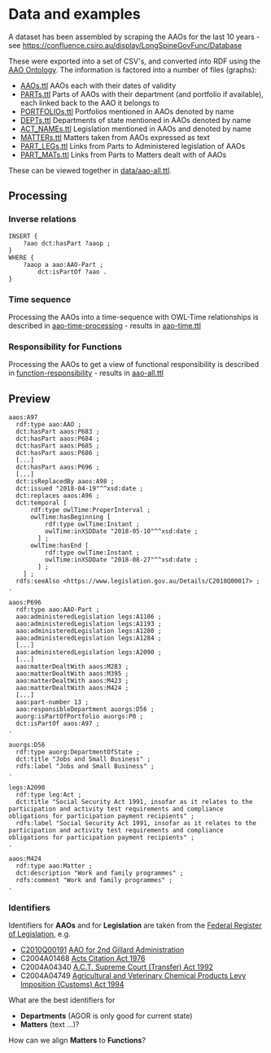 # Data and examples
A dataset has been assembled by scraping the AAOs for the last 10 years - see https://confluence.csiro.au/display/LongSpineGovFunc/Database

These were exported into a set of CSV's, and converted into RDF using the [AAO Ontology](README.md).
The information is factored into a number of files (graphs):

- [AAOs.ttl](data/AAOs.ttl) AAOs each with their dates of validity
- [PARTs.ttl](data/PARTs.ttl) Parts of AAOs with their department (and portfolio if available), each linked back to the AAO it belongs to
- [PORTFOLIOs.ttl](data/PORTFOLIOs.ttl) Portfolios mentioned in AAOs denoted by name
- [DEPTs.ttl](data/DEPTs.ttl) Departments of state mentioned in AAOs denoted by name
- [ACT_NAMEs.ttl](data/ACT_NAMEs.ttl) Legislation mentioned in AAOs and denoted by name
- [MATTERs.ttl](data/MATTERs.ttl) Matters taken from AAOs expressed as text
- [PART_LEGs.ttl](data/PART_LEGs.ttl) Links from Parts to Administered legislation of AAOs
- [PART_MATs.ttl](data/PART_MATs.ttl) Links from Parts to Matters dealt with of AAOs

These can be viewed together in [data/aao-all.ttl](data/aao-all.ttl).

## Processing
### Inverse relations
```
INSERT {
	?aao dct:hasPart ?aaop ;
}
WHERE {
	?aaop a aao:AAO-Part ;
		dct:isPartOf ?aao .
}
```
### Time sequence
Processing the AAOs into a time-sequence with OWL-Time relationships is described in [aao-time-processing](aao-time-processing.md) - results in [aao-time.ttl](data/aao-time.ttl)

### Responsibility for Functions
Processing the AAOs to get a view of functional responsibility is described in [function-responsibility](function-responsibility.md) - results in [aao-all.ttl](data/aao-all.ttl)

## Preview

```
aaos:A97
  rdf:type aao:AAO ;
  dct:hasPart aaos:P683 ;
  dct:hasPart aaos:P684 ;
  dct:hasPart aaos:P685 ;
  dct:hasPart aaos:P686 ;
  [...]
  dct:hasPart aaos:P696 ;
  [...]
  dct:isReplacedBy aaos:A98 ;
  dct:issued "2018-04-19"^^xsd:date ;
  dct:replaces aaos:A96 ;
  dct:temporal [
      rdf:type owlTime:ProperInterval ;
      owlTime:hasBeginning [
          rdf:type owlTime:Instant ;
          owlTime:inXSDDate "2018-05-10"^^xsd:date ;
        ] ;
      owlTime:hasEnd [
          rdf:type owlTime:Instant ;
          owlTime:inXSDDate "2018-08-27"^^xsd:date ;
        ] ;
    ] ;
  rdfs:seeAlso <https://www.legislation.gov.au/Details/C2018Q00017> ;
.

aaos:P696
  rdf:type aao:AAO-Part ;
  aao:administeredLegislation legs:A1106 ;
  aao:administeredLegislation legs:A1193 ;
  aao:administeredLegislation legs:A1280 ;
  aao:administeredLegislation legs:A1284 ;
  [...]
  aao:administeredLegislation legs:A2090 ;
  [...]
  aao:matterDealtWith aaos:M283 ;
  aao:matterDealtWith aaos:M395 ;
  aao:matterDealtWith aaos:M423 ;
  aao:matterDealtWith aaos:M424 ;
  [...]
  aao:part-number 13 ;
  aao:responsibleDepartment auorgs:D56 ;
  auorg:isPartOfPortfolio auorgs:P0 ;
  dct:isPartOf aaos:A97 ;
.

auorgs:D56
  rdf:type auorg:DepartmentOfState ;
  dct:title "Jobs and Small Business" ;
  rdfs:label "Jobs and Small Business" ;
.

legs:A2090
  rdf:type leg:Act ;
  dct:title "Social Security Act 1991, insofar as it relates to the participation and activity test requirements and compliance obligations for participation payment recipients" ;
  rdfs:label "Social Security Act 1991, insofar as it relates to the participation and activity test requirements and compliance obligations for participation payment recipients" ;
.

aaos:M424
  rdf:type aao:Matter ;
  dct:description "Work and family programmes" ;
  rdfs:comment "Work and family programmes" ;
.

```

### Identifiers
Identifiers for **AAOs** and for **Legislation** are taken from the [Federal Register of Legislation](https://www.legislation.gov.au), e.g.
- [C2010Q00191](data/aaos.ttl) [AAO for 2nd Gillard Administration](https://www.legislation.gov.au/Details/C2010Q00191)
- C2004A01468 [Acts Citation Act 1976](https://www.legislation.gov.au/Details/C2004A01468)
- C2004A04340 [A.C.T. Supreme Court (Transfer) Act 1992](https://www.legislation.gov.au/Details/C2004A04340)
- C2004A04749 [Agricultural and Veterinary Chemical Products Levy Imposition (Customs) Act 1994](https://www.legislation.gov.au/Details/C2004A04749)

What are the best identifiers for
- **Departments** (AGOR is only good for current state)
- **Matters** (text ...)?

How can we align **Matters** to **Functions**?
